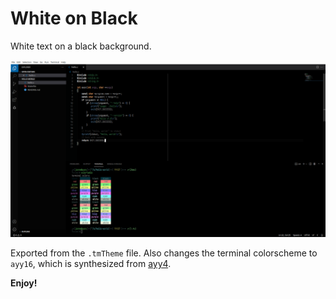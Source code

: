 # White on Black

White text on a black background.

![Theme preview](./assets/preview.png)

Exported from the `.tmTheme` file.
Also changes the terminal colorscheme to `ayy16`, which is synthesized from [ayy4](https://lospec.com/palette-list/ayy4).

**Enjoy!**

